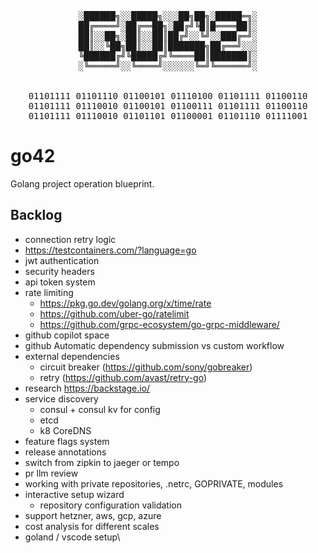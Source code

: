 <!-- markdownlint-disable MD033 MD041 -->
<div align="center"><pre>
░██████╗░░█████╗░░░██╗██╗░█████═╗░
██╔════╝░██╔══██╗░██╔╝╚█║█════██║░
██║░░██╗░██║░░██║██╔╝░░╚╝░░███╔═╝░
██║░░╚██╗██║░░██║███████╗██╔══╝░░░
╚██████╔╝╚█████╔╝╚════██║███████║░
░╚═════╝░░╚════╝░░░░░░╚═╝╚══════╝░
<br>
01101111 01101110 01100101 01110100 01101111 01100110
01101111 01110010 01100101 01100111 01101111 01100110
01101111 01110010 01101101 01100001 01101110 01111001
</pre></div>
<!-- markdownlint-enable MD033 MD041 -->

# go42

Golang project operation blueprint.

## Backlog

+ connection retry logic
+ https://testcontainers.com/?language=go
+ jwt authentication
+ security headers
+ api token system
+ rate limiting
  + https://pkg.go.dev/golang.org/x/time/rate
  + https://github.com/uber-go/ratelimit
  + https://github.com/grpc-ecosystem/go-grpc-middleware/
+ github copilot space
+ github Automatic dependency submission vs custom workflow
+ external dependencies
  + circuit breaker (https://github.com/sony/gobreaker)
  + retry (https://github.com/avast/retry-go)
+ research https://backstage.io/
+ service discovery
  + consul + consul kv for config
  + etcd
  + k8 CoreDNS
+ feature flags system
+ release annotations
+ switch from zipkin to jaeger or tempo
+ pr llm review
+ working with private repositories, .netrc, GOPRIVATE, modules
+ interactive setup wizard
  + repository configuration validation
+ support hetzner, aws, gcp, azure
+ cost analysis for different scales
+ goland / vscode setup\
